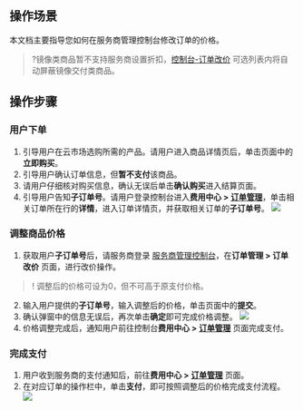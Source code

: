 ## 操作场景
本文档主要指导您如何在服务商管理控制台修改订单的价格。

>?镜像类商品暂不支持服务商设置折扣，[控制台-订单改价](https://console.cloud.tencent.com/serviceprovider/updateprice) 可选列表内将自动屏蔽镜像交付类商品。

## 操作步骤
### 用户下单
1. 引导用户在云市场选购所需的产品。请用户进入商品详情页后，单击页面中的**立即购买**。
2. 引导用户确认订单信息，但**暂不支付**该商品。
3. 请用户仔细核对购买信息，确认无误后单击**确认购买**进入结算页面。
4. 引导用户告知**子订单号**。请用户登录控制台进入**费用中心 > [订单管理](https://console.cloud.tencent.com/deal)**，单击相关订单所在行的**详情**，进入订单详情页，并获取相关订单的**子订单号**。
![](https://qcloudimg.tencent-cloud.cn/raw/0961aac32d84d9d11979cb1260d88201.png)

### 调整商品价格
1. 获取用户**子订单号**后，请服务商登录 [服务商管理控制台](https://console.cloud.tencent.com/serviceprovider)，在**订单管理 > 订单改价** 页面，进行改价操作。    
>! 调整后的价格可设为0，但不可高于原支付价格。
2. 输入用户提供的**子订单号**，输入调整后的价格，单击页面中的**提交**。
3. 确认弹窗中的信息无误后，再次单击**确定**即可完成价格调整。 
![](https://main.qcloudimg.com/raw/8a06bd459d99c8a978a2209dfdaf1d91.png)
4. 价格调整完成后，通知用户前往控制台**费用中心 > [订单管理](https://console.cloud.tencent.com/deal)** 页面完成支付。  

### 完成支付
1. 用户收到服务商的支付通知后，前往**费用中心 > [订单管理](https://console.cloud.tencent.com/deal)** 页面。
2. 在对应订单的操作栏中，单击**支付**，即可按照调整后的价格完成支付流程。  
![](https://main.qcloudimg.com/raw/d3db8cfd7e14a52c6b79785acc72a311.png)
